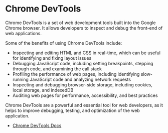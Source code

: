 # Chrome DevTools

Chrome DevTools is a set of web development tools built into the Google Chrome browser. It allows developers to inspect and debug the front-end of web applications.

Some of the benefits of using Chrome DevTools include:

- Inspecting and editing HTML and CSS in real-time, which can be useful for identifying and fixing layout issues
- Debugging JavaScript code, including setting breakpoints, stepping through code, and examining the call stack
- Profiling the performance of web pages, including identifying slow-running JavaScript code and analyzing network requests
- Inspecting and debugging browser-side storage, including cookies, local storage, and indexedDB
- Auditing web pages for performance, accessibility, and best practices

Chrome DevTools are a powerful and essential tool for web developers, as it helps to improve debugging, testing, and optimization of the web application.

- [Chrome DevTools Docs](https://developer.chrome.com/docs/devtools/)